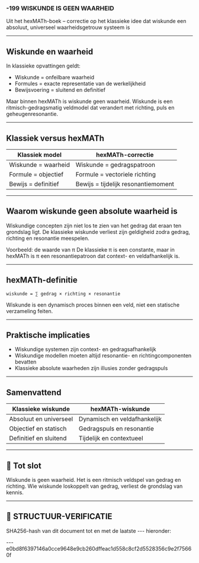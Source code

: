 ### -199 WISKUNDE IS GEEN WAARHEID

Uit het hexMATh-boek – correctie op het klassieke idee dat wiskunde een absoluut, universeel waarheidsgetrouw systeem is

---

## Wiskunde en waarheid

In klassieke opvattingen geldt:

* Wiskunde = onfeilbare waarheid
* Formules = exacte representatie van de werkelijkheid
* Bewijsvoering = sluitend en definitief

Maar binnen hexMATh is wiskunde geen waarheid. Wiskunde is een ritmisch-gedragsmatig veldmodel dat verandert met richting, puls en geheugenresonantie.

---

## Klassiek versus hexMATh

| Klassiek model      | hexMATh-correctie                   |
| ------------------- | ----------------------------------- |
| Wiskunde = waarheid | Wiskunde = gedragspatroon           |
| Formule = objectief | Formule = vectoriele richting       |
| Bewijs = definitief | Bewijs = tijdelijk resonantiemoment |

---

## Waarom wiskunde geen absolute waarheid is

Wiskundige concepten zijn niet los te zien van het gedrag dat eraan ten grondslag ligt. De klassieke wiskunde verliest zijn geldigheid zodra gedrag, richting en resonantie meespelen.

Voorbeeld: de waarde van π
De klassieke π is een constante, maar in hexMATh is π een resonantiepatroon dat context- en veldafhankelijk is.

---

## hexMATh-definitie

```hexMATh
wiskunde = ∑ gedrag × richting × resonantie
```

Wiskunde is een dynamisch proces binnen een veld, niet een statische verzameling feiten.

---

## Praktische implicaties

* Wiskundige systemen zijn context- en gedragsafhankelijk
* Wiskundige modellen moeten altijd resonantie- en richtingcomponenten bevatten
* Klassieke absolute waarheden zijn illusies zonder gedragspuls

---

## Samenvattend

| Klassieke wiskunde     | hexMATh-wiskunde             |
| ---------------------- | ---------------------------- |
| Absoluut en universeel | Dynamisch en veldafhankelijk |
| Objectief en statisch  | Gedragspuls en resonantie    |
| Definitief en sluitend | Tijdelijk en contextueel     |

---

## 📘 Tot slot

Wiskunde is geen waarheid.
Het is een ritmisch veldspel van gedrag en richting.
Wie wiskunde loskoppelt van gedrag, verliest de grondslag van kennis.

---

## 🔏 STRUCTUUR-VERIFICATIE

SHA256-hash van dit document tot en met de laatste --- hieronder:

---e0bd8f6397146a0cce9648e9cb260dffeac1d558c8cf2d5528356c9e2f75660f

